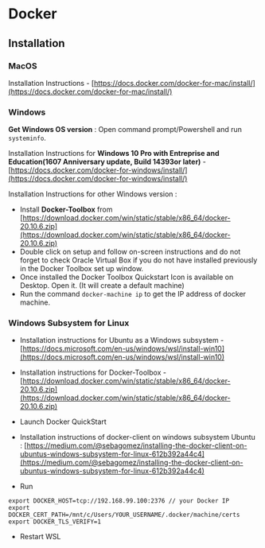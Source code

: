 # Docker

## Installation

### MacOS

Installation Instructions - [https://docs.docker.com/docker-for-mac/install/](https://docs.docker.com/docker-for-mac/install/)

### Windows

**Get Windows OS version** : Open command prompt/Powershell and run `systeminfo`.

Installation Instructions for **Windows 10 Pro with Entreprise and Education(1607 Anniversary update, Build 14393or later)** - [https://docs.docker.com/docker-for-windows/install/](https://docs.docker.com/docker-for-windows/install/)

Installation Instructions for other Windows version :

- Install **Docker-Toolbox** from [https://download.docker.com/win/static/stable/x86_64/docker-20.10.6.zip](https://download.docker.com/win/static/stable/x86_64/docker-20.10.6.zip)
- Double click on setup and follow on-screen instructions and do not forget to check Oracle Virtual Box if you do not have installed previously in the Docker Toolbox set up window.
- Once installed the Docker Toolbox Quickstart Icon is available on Desktop. Open it. (It will create a default machine)
- Run the command `docker-machine ip` to get the IP address of docker machine.

### Windows Subsystem for Linux

- Installation instructions for Ubuntu as a Windows subsystem - [https://docs.microsoft.com/en-us/windows/wsl/install-win10](https://docs.microsoft.com/en-us/windows/wsl/install-win10)

- Installation instructions for Docker-Toolbox - [https://download.docker.com/win/static/stable/x86_64/docker-20.10.6.zip](https://download.docker.com/win/static/stable/x86_64/docker-20.10.6.zip)

- Launch Docker QuickStart

- Installation instructions of docker-client on windows subsystem Ubuntu : [https://medium.com/@sebagomez/installing-the-docker-client-on-ubuntus-windows-subsystem-for-linux-612b392a44c4](https://medium.com/@sebagomez/installing-the-docker-client-on-ubuntus-windows-subsystem-for-linux-612b392a44c4)

- Run

```bashscript
export DOCKER_HOST=tcp://192.168.99.100:2376 // your Docker IP
export DOCKER_CERT_PATH=/mnt/c/Users/YOUR_USERNAME/.docker/machine/certs
export DOCKER_TLS_VERIFY=1
```

- Restart WSL